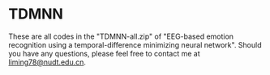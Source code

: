 # TDMNN
These are all codes in the "TDMNN-all.zip" of "EEG-based emotion recognition using a temporal-difference minimizing neural network". Should you have any questions, please feel free to contact me at liming78@nudt.edu.cn.
